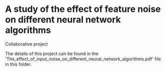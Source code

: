 # A study of the effect of feature noise on different neural network algorithms

Collaborative project

The details of this project can be found in the 'The_effect_of_input_noise_on_different_neural_network_algorithms.pdf' file in this folder.

